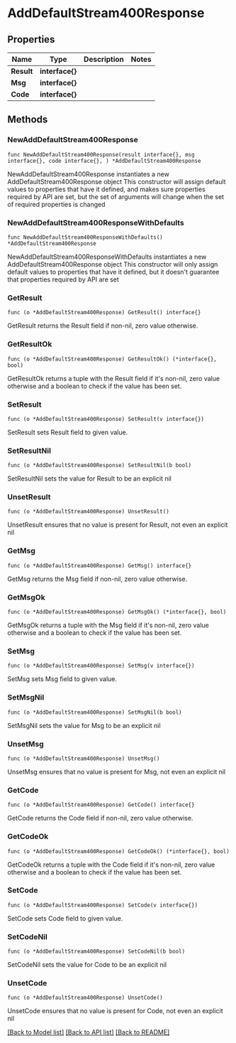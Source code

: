# AddDefaultStream400Response

## Properties

Name | Type | Description | Notes
------------ | ------------- | ------------- | -------------
**Result** | **interface{}** |  | 
**Msg** | **interface{}** |  | 
**Code** | **interface{}** |  | 

## Methods

### NewAddDefaultStream400Response

`func NewAddDefaultStream400Response(result interface{}, msg interface{}, code interface{}, ) *AddDefaultStream400Response`

NewAddDefaultStream400Response instantiates a new AddDefaultStream400Response object
This constructor will assign default values to properties that have it defined,
and makes sure properties required by API are set, but the set of arguments
will change when the set of required properties is changed

### NewAddDefaultStream400ResponseWithDefaults

`func NewAddDefaultStream400ResponseWithDefaults() *AddDefaultStream400Response`

NewAddDefaultStream400ResponseWithDefaults instantiates a new AddDefaultStream400Response object
This constructor will only assign default values to properties that have it defined,
but it doesn't guarantee that properties required by API are set

### GetResult

`func (o *AddDefaultStream400Response) GetResult() interface{}`

GetResult returns the Result field if non-nil, zero value otherwise.

### GetResultOk

`func (o *AddDefaultStream400Response) GetResultOk() (*interface{}, bool)`

GetResultOk returns a tuple with the Result field if it's non-nil, zero value otherwise
and a boolean to check if the value has been set.

### SetResult

`func (o *AddDefaultStream400Response) SetResult(v interface{})`

SetResult sets Result field to given value.


### SetResultNil

`func (o *AddDefaultStream400Response) SetResultNil(b bool)`

 SetResultNil sets the value for Result to be an explicit nil

### UnsetResult
`func (o *AddDefaultStream400Response) UnsetResult()`

UnsetResult ensures that no value is present for Result, not even an explicit nil
### GetMsg

`func (o *AddDefaultStream400Response) GetMsg() interface{}`

GetMsg returns the Msg field if non-nil, zero value otherwise.

### GetMsgOk

`func (o *AddDefaultStream400Response) GetMsgOk() (*interface{}, bool)`

GetMsgOk returns a tuple with the Msg field if it's non-nil, zero value otherwise
and a boolean to check if the value has been set.

### SetMsg

`func (o *AddDefaultStream400Response) SetMsg(v interface{})`

SetMsg sets Msg field to given value.


### SetMsgNil

`func (o *AddDefaultStream400Response) SetMsgNil(b bool)`

 SetMsgNil sets the value for Msg to be an explicit nil

### UnsetMsg
`func (o *AddDefaultStream400Response) UnsetMsg()`

UnsetMsg ensures that no value is present for Msg, not even an explicit nil
### GetCode

`func (o *AddDefaultStream400Response) GetCode() interface{}`

GetCode returns the Code field if non-nil, zero value otherwise.

### GetCodeOk

`func (o *AddDefaultStream400Response) GetCodeOk() (*interface{}, bool)`

GetCodeOk returns a tuple with the Code field if it's non-nil, zero value otherwise
and a boolean to check if the value has been set.

### SetCode

`func (o *AddDefaultStream400Response) SetCode(v interface{})`

SetCode sets Code field to given value.


### SetCodeNil

`func (o *AddDefaultStream400Response) SetCodeNil(b bool)`

 SetCodeNil sets the value for Code to be an explicit nil

### UnsetCode
`func (o *AddDefaultStream400Response) UnsetCode()`

UnsetCode ensures that no value is present for Code, not even an explicit nil

[[Back to Model list]](../README.md#documentation-for-models) [[Back to API list]](../README.md#documentation-for-api-endpoints) [[Back to README]](../README.md)


